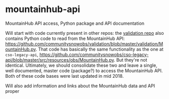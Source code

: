 # mountainhub-api
MountainHub API access, Python package and API documentation

Will start with code currently present in other repos: the [validation repo](https://github.com/communitysnowobs/validation) also contains Python code to read from the MountainHub API: https://github.com/communitysnowobs/validation/blob/master/validation/MountainHub.py. That code has basically the same functionality as the one at `cso-legacy-api`, https://github.com/communitysnowobs/cso-legacy-api/blob/master/src/resources/obs/MountainHub.py. But they're not identical. Ultimately, we should consolidate these two and leave a single, well documented, master code (package?) to access the MountainHub API. Both of these code bases were last updated in mid 2018.

Will also add information and links about the MountainHub data and API proper

